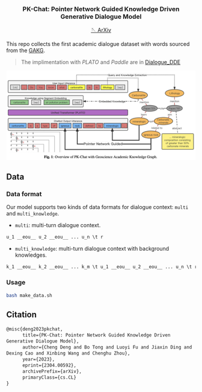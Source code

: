<center><h3>PK-Chat: Pointer Network Guided Knowledge Driven Generative Dialogue Model</h3>

[🪡 ArXiv](https://arxiv.org/abs/2304.00592)

</center>

This repo collects the first academic dialogue dataset with words sourced from the [GAKG](https://github.com/davendw49/gakg).

> The implimentation with *PLATO* and *Paddle* are in [Dialogue_DDE](https://github.com/iiot-tbb/Dialogue_DDE)

![./png/model.jpg](./overview.png)

## Data

### Data format
Our model supports two kinds of data formats for dialogue context: `multi` and `multi_knowledge`.

* `multi`: multi-turn dialogue context.
```txt
u_1 __eou__ u_2 __eou__ ... u_n \t r
```
* `multi_knowledge`: multi-turn dialogue context with background knowledges.
```txt
k_1 __eou__ k_2 __eou__ ... k_m \t u_1 __eou__ u_2 __eou__ ... u_n \t r
```

### Usage

```bash
bash make_data.sh
```

## Citation

```
@misc{deng2023pkchat,
      title={PK-Chat: Pointer Network Guided Knowledge Driven Generative Dialogue Model}, 
      author={Cheng Deng and Bo Tong and Luoyi Fu and Jiaxin Ding and Dexing Cao and Xinbing Wang and Chenghu Zhou},
      year={2023},
      eprint={2304.00592},
      archivePrefix={arXiv},
      primaryClass={cs.CL}
}
```